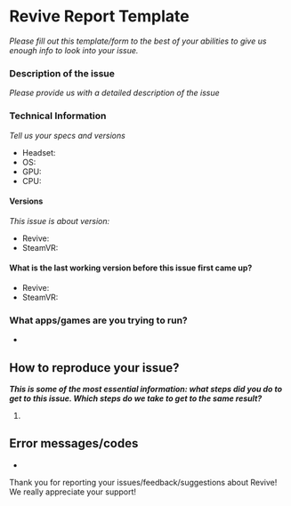# Revive Report Template
*Please fill out this template/form to the best of your abilities to give us enough info to look into your issue.*
### Description of the issue
*Please provide us with a detailed description of the issue*

### Technical Information
*Tell us your specs and versions*
  - Headset: 
  - OS: 
  - GPU: 
  - CPU: 

#### Versions
*This issue is about version:*
  - Revive:
  - SteamVR:

#### What is the last working version before this issue first came up?
  - Revive:
  - SteamVR:

### What apps/games are you trying to run?
  - 

## How to reproduce your issue?
_**This is some of the most essential information: what steps did you do to get to this issue. Which steps do we take to get to the same result?**_

  1. 

## Error messages/codes
  - 

Thank you for reporting your issues/feedback/suggestions about Revive! We really appreciate your support!

